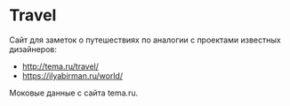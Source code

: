 # Travel

Сайт для заметок о путешествиях по аналогии с проектами известных дизайнеров:

- http://tema.ru/travel/
- https://ilyabirman.ru/world/

Моковые данные с сайта tema.ru.

